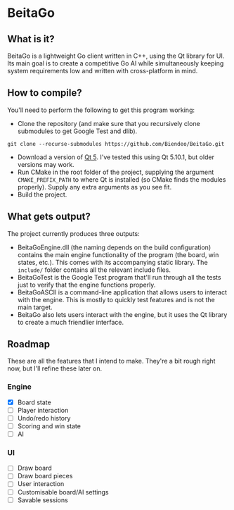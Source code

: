 # BeitaGo

## What is it?
BeitaGo is a lightweight Go client written in C++, using the Qt library for UI. Its main goal is to create a competitive Go AI while simultaneously keeping system requirements low and written with cross-platform in mind.

## How to compile?
You'll need to perform the following to get this program working:

- Clone the repository (and make sure that you recursively clone submodules to get Google Test and dlib).
```
git clone --recurse-submodules https://github.com/Biendeo/BeitaGo.git
```
- Download a version of [Qt 5](https://www.qt.io/). I've tested this using Qt 5.10.1, but older versions may work.
- Run CMake in the root folder of the project, supplying the argument `CMAKE_PREFIX_PATH` to where Qt is installed (so CMake finds the modules properly). Supply any extra arguments as you see fit.
- Build the project.

## What gets output?
The project currently produces three outputs:
- BeitaGoEngine.dll (the naming depends on the build configuration) contains the main engine functionality of the program (the board, win states, etc.). This comes with its accompanying static library. The `include/` folder contains all the relevant include files.
- BeitaGoTest is the Google Test program that'll run through all the tests just to verify that the engine functions properly.
- BeitaGoASCII is a command-line application that allows users to interact with the engine. This is mostly to quickly test features and is not the main target.
- BeitaGo also lets users interact with the engine, but it uses the Qt library to create a much friendlier interface.

## Roadmap
These are all the features that I intend to make. They're a bit rough right now, but I'll refine these later on.

### Engine
- [x] Board state
- [ ] Player interaction
- [ ] Undo/redo history
- [ ] Scoring and win state
- [ ] AI

### UI
- [ ] Draw board
- [ ] Draw board pieces
- [ ] User interaction
- [ ] Customisable board/AI settings
- [ ] Savable sessions